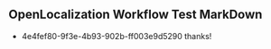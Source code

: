 ## OpenLocalization Workflow Test MarkDown
* 4e4fef80-9f3e-4b93-902b-ff003e9d5290 thanks!

<!--HONumber=Aug16_HO4-->


